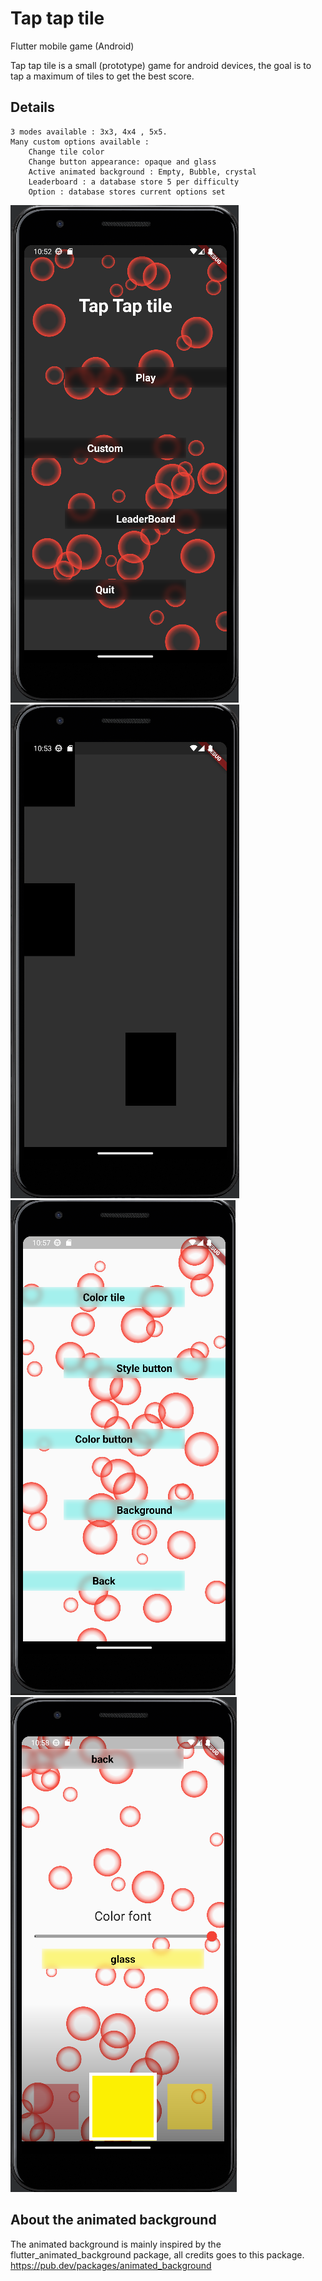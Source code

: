 # Tap tap tile

Flutter mobile game (Android)

Tap tap tile is a small (prototype) game for android devices, the goal is to tap a maximum of tiles to get the best score.

## Details

    3 modes available : 3x3, 4x4 , 5x5.
    Many custom options available :
	    Change tile color
	    Change button appearance: opaque and glass
	    Active animated background : Empty, Bubble, crystal
	    Leaderboard : a database store 5 per difficulty
	    Option : database stores current options set

![plot](./assets/home.png)
![plot](./assets/game.png)
![plot](./assets/custom.png)
![plot](./assets/custom-button.png)

## About the animated background
The animated background is mainly inspired by the flutter_animated_background package, all credits goes to this package.
https://pub.dev/packages/animated_background

